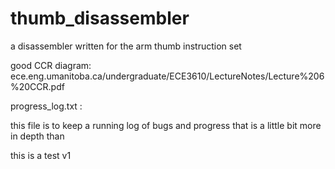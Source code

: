 # thumb_disassembler
a disassembler written for the arm thumb instruction set

good CCR diagram:
ece.eng.umanitoba.ca/undergraduate/ECE3610/LectureNotes/Lecture%206%20CCR.pdf

progress_log.txt :

this file is to keep a running log of bugs and progress that is a little bit more in depth than

this is a test v1
